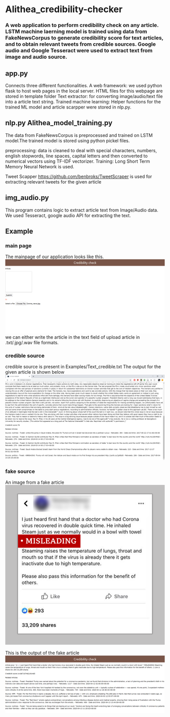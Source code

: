 # Alithea_credibility-checker


### A web application to perform credibility check on any article. LSTM machine laerning model is trained using data from FakeNewsCorpus to generate credibility score for text articles, and to obtain relevant tweets from credible sources. Google audio and Google Tesseract were used to extract text from image and audio source.


## app.py
Connects three different functionalities.
A web framework: we used  python flask to host web pages in the local server. HTML files for this webpage are stored in template folder
Text extractor: for converting image/audio/text file into a article text string.
Trained machine learning: Helper functions for the trained ML model and article scarpper were stored in nlp.py. 

## nlp.py Alithea_model_training.py
The data from FakeNewsCorpus is preprocessed and trained on LSTM model.The trained model is stored using python pickel files.

preprocessing: data is cleaned to deal with special characters, numbers, english stopwords, line spaces, capital letters and then converted to numerical vectors using TF-IDF vectorizer.
Training: Long Short Term Memory Neural Network is used.

Tweet Scapper https://github.com/benbroks/TweetScraper is used for extracting relevant tweets for the given article

## img_audio.py
This program contains logic to extract article text from Image/Audio data. We used Tesseract, google audio API for extracting the text.

## Example

### main page
The mainpage of our application looks like this.
![Main Img](Examples/Main_page.PNG " Main page ")
we can either write the article in the text field of upload article in .txt/.jpg/.wav file formats.

### credible source
credible source is present in Examples/Text_credible.txt
The output for the given article is shown below
![cred](Examples/Text_credible_output.PNG " Credible_output ")

### fake source
An image from a fake article 
![fake Img](Examples/Image_fake.jpg " Fake article ")

This is the output of the fake article
![fake Img_o](Examples/Image_fake_output.PNG " Fake article output ")











